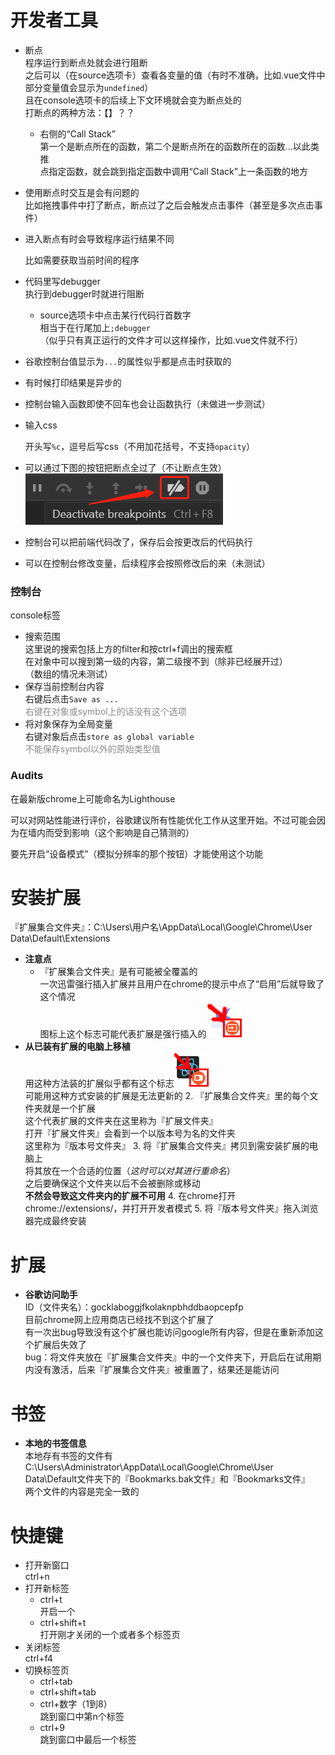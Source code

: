 # 开发者工具

- 断点  
  程序运行到断点处就会进行阻断  
  之后可以（在source选项卡）查看各变量的值（有时不准确，比如.vue文件中部分变量值会显示为`undefined`）  
  且在console选项卡的后续上下文环境就会变为断点处的  
  打断点的两种方法：【】？？
  
  - 右侧的“Call Stack”  
    第一个是断点所在的函数，第二个是断点所在的函数所在的函数...以此类推  
    点指定函数，就会跳到指定函数中调用“Call Stack”上一条函数的地方
  
- 使用断点时交互是会有问题的  
  比如拖拽事件中打了断点，断点过了之后会触发点击事件（甚至是多次点击事件）

- 进入断点有时会导致程序运行结果不同  

    比如需要获取当前时间的程序

- 代码里写debugger  
    执行到debugger时就进行阻断  
  - source选项卡中点击某行代码行首数字  
    相当于在行尾加上`;debugger`  
    （似乎只有真正运行的文件才可以这样操作，比如.vue文件就不行）  
  
- 谷歌控制台值显示为`...`的属性似乎都是点击时获取的

- 有时候打印结果是异步的

- 控制台输入函数即使不回车也会让函数执行（未做进一步测试）

- 输入css  

    开头写`%c`，逗号后写css（不用加花括号，不支持`opacity`）
    
- 可以通过下图的按钮把断点全过了（不让断点生效）  
    ![控制台过断点按钮](../图片/控制台过断点按钮.jpg)

- 控制台可以把前端代码改了，保存后会按更改后的代码执行

- 可以在控制台修改变量，后续程序会按照修改后的来（未测试）



### 控制台

console标签

- 搜索范围  
  这里说的搜索包括上方的filter和按ctrl+f调出的搜索框  
  在对象中可以搜到第一级的内容，第二级搜不到（除非已经展开过）  
  （数组的情况未测试）
- 保存当前控制台内容  
  右键后点击`Save as ...`  
  <span style='opacity:.5'>右键在对象或symbol上的话没有这个选项</span>
- 将对象保存为全局变量  
  右键对象后点击`store as global variable`  
  <span style='opacity:.5'>不能保存symbol以外的原始类型值</span>



### Audits

在最新版chrome上可能命名为Lighthouse

可以对网站性能进行评价，谷歌建议所有性能优化工作从这里开始。不过可能会因为在墙内而受到影响（这个影响是自己猜测的）

要先开启“设备模式”（模拟分辨率的那个按钮）才能使用这个功能







# 安装扩展

『扩展集合文件夹』：C:\Users\用户名\AppData\Local\Google\Chrome\User Data\Default\Extensions  

- **注意点**  
  - 『扩展集合文件夹』是有可能被全覆盖的  
    一次迅雷强行插入扩展并且用户在chrome的提示中点了“启用”后就导致了这个情况  
    图标上这个标志可能代表扩展是强行插入的![chrome_扩展图标（强行插入的）](..\图片\chrome_扩展图标（强行插入的）.PNG)
- **从已装有扩展的电脑上移植**  
  用这种方法装的扩展似乎都有这个标志![chrome_扩展图标_1](..\图片\chrome_扩展图标_1.PNG)    
  可能用这种方式安装的扩展是无法更新的
  2. 『扩展集合文件夹』里的每个文件夹就是一个扩展  
     这个代表扩展的文件夹在这里称为『扩展文件夹』  
     打开『扩展文件夹』会看到一个以版本号为名的文件夹  
     这里称为『版本号文件夹』
  3. 将『扩展集合文件夹』拷贝到需安装扩展的电脑上  
     将其放在一个合适的位置（*这时可以对其进行重命名*）  
     之后要确保这个文件夹以后不会被删除或移动  
     **不然会导致这文件夹内的扩展不可用**
  4. 在chrome打开chrome://extensions/，并打开开发者模式
  5. 将『版本号文件夹』拖入浏览器完成最终安装
  

# 扩展

- **谷歌访问助手**  
  ID（文件夹名）：gocklaboggjfkolaknpbhddbaopcepfp  
  目前chrome网上应用商店已经找不到这个扩展了  
  有一次出bug导致没有这个扩展也能访问google所有内容，但是在重新添加这个扩展后失效了  
  bug：将文件夹放在『扩展集合文件夹』中的一个文件夹下，开启后在试用期内没有激活，后来『扩展集合文件夹』被重置了，结果还是能访问

# 书签

- **本地的书签信息**  
  本地存有书签的文件有C:\Users\Administrator\AppData\Local\Google\Chrome\User Data\Default文件夹下的『Bookmarks.bak文件』和『Bookmarks文件』  
  两个文件的内容是完全一致的

# 快捷键

- 打开新窗口  
  ctrl+n
- 打开新标签
  - ctrl+t  
    开启一个
  - ctrl+shift+t  
    打开刚才关闭的一个或者多个标签页
- 关闭标签  
  ctrl+f4
- 切换标签页
  - ctrl+tab
  - ctrl+shift+tab
  - ctrl+数字（1到8）  
    跳到窗口中第n个标签
  - ctrl+9  
    跳到窗口中最后一个标签

